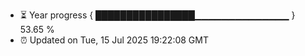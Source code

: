 - ⏳ Year progress { ████████████████▁▁▁▁▁▁▁▁▁▁▁▁▁▁ } 53.65 %
- ⏰ Updated on Tue, 15 Jul 2025 19:22:08 GMT

